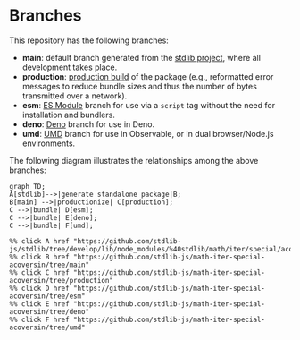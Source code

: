 <!--

@license Apache-2.0

Copyright (c) 2022 The Stdlib Authors.

Licensed under the Apache License, Version 2.0 (the "License");
you may not use this file except in compliance with the License.
You may obtain a copy of the License at

    http://www.apache.org/licenses/LICENSE-2.0

Unless required by applicable law or agreed to in writing, software
distributed under the License is distributed on an "AS IS" BASIS,
WITHOUT WARRANTIES OR CONDITIONS OF ANY KIND, either express or implied.
See the License for the specific language governing permissions and
limitations under the License.

-->

# Branches

This repository has the following branches:

-   **main**: default branch generated from the [stdlib project][stdlib-url], where all development takes place.
-   **production**: [production build][production-url] of the package (e.g., reformatted error messages to reduce bundle sizes and thus the number of bytes transmitted over a network).
-   **esm**: [ES Module][esm-url] branch for use via a `script` tag without the need for installation and bundlers.
-   **deno**: [Deno][deno-url] branch for use in Deno.
-   **umd**: [UMD][umd-url] branch for use in Observable, or in dual browser/Node.js environments.

The following diagram illustrates the relationships among the above branches:

```mermaid
graph TD;
A[stdlib]-->|generate standalone package|B;
B[main] -->|productionize| C[production];
C -->|bundle| D[esm];
C -->|bundle| E[deno];
C -->|bundle| F[umd];

%% click A href "https://github.com/stdlib-js/stdlib/tree/develop/lib/node_modules/%40stdlib/math/iter/special/acoversin"
%% click B href "https://github.com/stdlib-js/math-iter-special-acoversin/tree/main"
%% click C href "https://github.com/stdlib-js/math-iter-special-acoversin/tree/production"
%% click D href "https://github.com/stdlib-js/math-iter-special-acoversin/tree/esm"
%% click E href "https://github.com/stdlib-js/math-iter-special-acoversin/tree/deno"
%% click F href "https://github.com/stdlib-js/math-iter-special-acoversin/tree/umd"
```

[stdlib-url]: https://github.com/stdlib-js/stdlib/tree/develop/lib/node_modules/%40stdlib/math/iter/special/acoversin
[production-url]: https://github.com/stdlib-js/math-iter-special-acoversin/tree/production
[deno-url]: https://github.com/stdlib-js/math-iter-special-acoversin/tree/deno
[umd-url]: https://github.com/stdlib-js/math-iter-special-acoversin/tree/umd
[esm-url]: https://github.com/stdlib-js/math-iter-special-acoversin/tree/esm